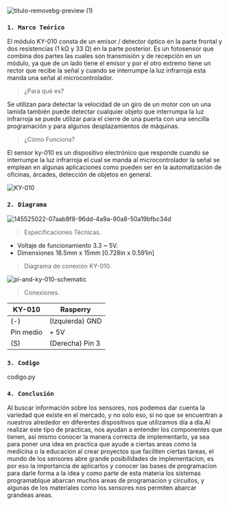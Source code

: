 ![titulo-removebg-preview (1)](https://user-images.githubusercontent.com/89493294/144682432-e709be06-c991-48fb-a8c5-4205b8295e32.png)

### `1. Marco Teórico`
El módulo KY-010  consta de un emisor / detector óptico en la parte frontal y dos resistencias (1 kΩ y 33 Ω) en la parte posterior. 
Es un fotosensor que combina dos partes las cuales son transmisión y de recepción en un módulo, ya que de un lado tiene el emisor y por el otro extremo tiene un rector que recibe la señal y cuando se interrumpe la luz infrarroja esta manda una señal al microcontrolador. 

> ¿Para qué es?

Se utilizan para detectar la velocidad de un giro de un motor con un una lamida también puede detectar cualquier objeto que interrumpa la luz infrarroja se puede utilizar para el cierre de una puerta con una sencilla programación y para algunos desplazamientos de máquinas.

> ¿Cómo Funciona?

El sensor ky-010 es un dispositivo electrónico que responde cuando se interrumpe la luz infrarroja el cual se manda al microcontrolador la señal se emplean en algunas aplicaciones como pueden ser en la automatización de oficinas, árcades, detección de objetos en general.

![KY-010](https://user-images.githubusercontent.com/89493294/144683140-520dd8b6-3899-4c82-9bc9-454340db3150.jpg)

### `2. Diagrama`

![145525022-07aab8f8-96dd-4a9a-90a8-50a19bfbc34d](https://user-images.githubusercontent.com/89493294/145916088-b745d132-dd31-45a1-9e80-015ccf68440b.png)



> Especificaciones Técnicas.

- Voltaje de funcionamiento 3.3 ~ 5V.
- Dimensiones 18.5mm x 15mm [0.728in x 0.591in]

> Diagrama de conexión KY-010.

![pi-and-ky-010-schematic](https://user-images.githubusercontent.com/89493294/144686912-9e4286bc-89e5-4e97-93c5-85b3a3b58184.jpg)


> Conexiones.

| KY-010    	| Rasperry        	|
|-----------	|-----------------	|
| (-)       	| (Izquierda) GND 	|
| Pin medio 	| + 5V            	|
| (S)       	| (Derecha) Pin 3 	|


### `3. Codigo`
codigo.py

### `4. Conclusión `
Al buscar información sobre los sensores, nos podemos dar cuenta la variedad que existe en el mercado, y no solo eso, si no que se 
encuentran a nuestros alrededor en diferentes dispositivos que  utilizamos día a día.Al realizar este tipo de practicas, nos ayudan a entender los componentes que tienen, así mismo conocer la manera correcta de  implementarlo, ya sea para poner una idea en practica que ayude a ciertas areas como la medicina o la educacion al crear proyectos que faciliten ciertas tareas, el mundo de los sensores abre grande posibilidades de implementacion, es por eso la importancia de aplicarlos y conocer las bases de programacion para darle forma a la idea y como parte de esta materia los sistemas programablque abarcan muchos areas de programacion y circuitos, y algunas de los materiales como los sensores nos permiten abarcar grandeas areas. 
